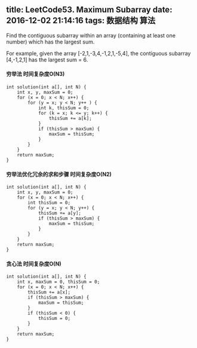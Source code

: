 title: LeetCode53. Maximum Subarray 
date: 2016-12-02 21:14:16 
tags: 数据结构 算法 
---

Find the contiguous subarray within an array (containing at least one number) which has the largest sum.

For example, given the array [-2,1,-3,4,-1,2,1,-5,4],
the contiguous subarray [4,-1,2,1] has the largest sum = 6.

#### 穷举法 时间复杂度O(N3)
```
int solution(int a[], int N) {
    int x, y, maxSum = 0;
    for (x = 0; x < N; x++) {
        for (y = x; y < N; y++ ) {
            int k, thisSum = 0;
            for (k = x; k <= y; k++) {
                thisSum += a[k];
            }
            if (thisSum > maxSum) {
                maxSum = thisSum;
            }
        }
    }
    return maxSum;
}
```


#### 穷举法优化冗余的求和步骤 时间复杂度O(N2)
```
int solution(int a[], int N) {
    int x, y, maxSum = 0;
    for (x = 0; x < N; x++) {
        int thisSum = 0;
        for (y = x; y < N; y++) {
            thisSum += a[y];
            if (thisSum > maxSum) {
                maxSum = thisSum;
            }
        }
    }
    return maxSum;
}
```

#### 贪心法 时间复杂度O(N)
```
int solution(int a[], int N) {
    int x, maxSum = 0, thisSum = 0;
    for (x = 0; x < N; x++) {
        thisSum += a[x];
        if (thisSum > maxSum) {
            maxSum = thisSum;
        }
        if (thisSum < 0) {
            thisSum = 0;
        }
    }
    return maxSum;
}
```